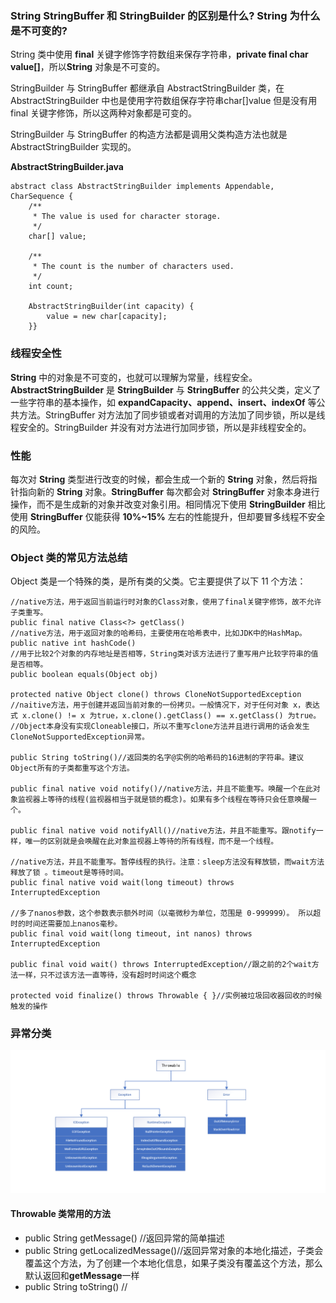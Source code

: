 ### String StringBuffer 和 StringBuilder 的区别是什么? String 为什么是不可变的?

String 类中使用 **final** 关键字修饰字符数组来保存字符串，**private final char value[]**，所以**String** 对象是不可变的。

StringBuilder 与 StringBuffer 都继承自 AbstractStringBuilder 类，在 AbstractStringBuilder 中也是使用字符数组保存字符串char[]value 但是没有用 final 关键字修饰，所以这两种对象都是可变的。

StringBuilder 与 StringBuffer 的构造方法都是调用父类构造方法也就是AbstractStringBuilder 实现的。



**AbstractStringBuilder.java**

```
abstract class AbstractStringBuilder implements Appendable, CharSequence {
    /**
     * The value is used for character storage.
     */
    char[] value;

    /**
     * The count is the number of characters used.
     */
    int count;

    AbstractStringBuilder(int capacity) {
        value = new char[capacity];
    }}

```

### 线程安全性
**String** 中的对象是不可变的，也就可以理解为常量，线程安全。**AbstractStringBuilder** 是 **StringBuilder** 与 **StringBuffer** 的公共父类，定义了一些字符串的基本操作，如 **expandCapacity、append、insert、indexOf** 等公共方法。StringBuffer 对方法加了同步锁或者对调用的方法加了同步锁，所以是线程安全的。StringBuilder 并没有对方法进行加同步锁，所以是非线程安全的。

### 性能
每次对 **String** 类型进行改变的时候，都会生成一个新的 **String** 对象，然后将指针指向新的 **String** 对象。**StringBuffer** 每次都会对 **StringBuffer** 对象本身进行操作，而不是生成新的对象并改变对象引用。相同情况下使用 **StringBuilder** 相比使用 **StringBuffer** 仅能获得 **10%~15%** 左右的性能提升，但却要冒多线程不安全的风险。

### Object 类的常见方法总结
Object 类是一个特殊的类，是所有类的父类。它主要提供了以下 11 个方法：
```
//native方法，用于返回当前运行时对象的Class对象，使用了final关键字修饰，故不允许子类重写。
public final native Class<?> getClass()
//native方法，用于返回对象的哈希码，主要使用在哈希表中，比如JDK中的HashMap。
public native int hashCode() 
//用于比较2个对象的内存地址是否相等，String类对该方法进行了重写用户比较字符串的值是否相等。
public boolean equals(Object obj)

protected native Object clone() throws CloneNotSupportedException
//naitive方法，用于创建并返回当前对象的一份拷贝。一般情况下，对于任何对象 x，表达式 x.clone() != x 为true，x.clone().getClass() == x.getClass() 为true。
//Object本身没有实现Cloneable接口，所以不重写clone方法并且进行调用的话会发生CloneNotSupportedException异常。

public String toString()//返回类的名字@实例的哈希码的16进制的字符串。建议Object所有的子类都重写这个方法。

public final native void notify()//native方法，并且不能重写。唤醒一个在此对象监视器上等待的线程(监视器相当于就是锁的概念)。如果有多个线程在等待只会任意唤醒一个。

public final native void notifyAll()//native方法，并且不能重写。跟notify一样，唯一的区别就是会唤醒在此对象监视器上等待的所有线程，而不是一个线程。

//native方法，并且不能重写。暂停线程的执行。注意：sleep方法没有释放锁，而wait方法释放了锁 。timeout是等待时间。
public final native void wait(long timeout) throws InterruptedException

//多了nanos参数，这个参数表示额外时间（以毫微秒为单位，范围是 0-999999）。 所以超时的时间还需要加上nanos毫秒。
public final void wait(long timeout, int nanos) throws InterruptedException

public final void wait() throws InterruptedException//跟之前的2个wait方法一样，只不过该方法一直等待，没有超时时间这个概念

protected void finalize() throws Throwable { }//实例被垃圾回收器回收的时候触发的操作

```

### 异常分类


![throwable](https://github.com/Teahel/JavaLine/blob/main/image/throwable.jpg)

#### Throwable 类常用的方法

* public String getMessage() //返回异常的简单描述
* public String getLocalizedMessage()//返回异常对象的本地化描述，子类会覆盖这个方法，为了创建一个本地化信息，如果子类没有覆盖这个方法，那么默认返回和**getMessage**一样
* public String toString() //


